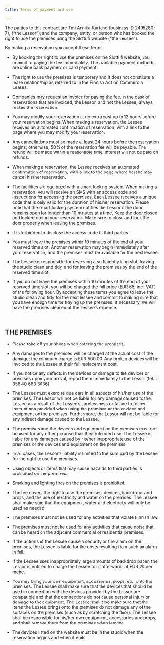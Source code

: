 ```yaml
---
title: Terms of payment and use

---
```


The parties to this contract are Tmi Annika Kartano (business ID 2495280-7), (“the Lessor”), and the company, entity, or person who has booked the right to use the premises using the Slotti.fi website (“the Lessee”).

By making a reservation you accept these terms.

* By booking the right to use the premises on the Slotti.fi website, you commit to paying the fee immediately. The available payment methods are online bank payment or card payment.

* The right to use the premises is temporary and it does not constitute a lease relationship as referred to in the Finnish Act on Commercial Leases.

* Companies may request an invoice for paying the fee. In the case of reservations that are invoiced, the Lessor, and not the Lessee, always makes the reservation.

* You may modify your reservation at no extra cost up to 12 hours before your reservation begins. When making a reservation, the Lessee receives an automated confirmation of reservation, with a link to the page where you may modify your reservation.

* Any cancellations must be made at least 24 hours before the reservation begins; otherwise, 50% of the reservation fee will be payable. The refund will be made within a reasonable time. Interest will not be paid on refunds.

* When making a reservation, the Lessee receives an automated confirmation of reservation, with a link to the page where he/she may cancel his/her reservation.

* The facilities are equipped with a smart locking system. When making a reservation, you will receive an SMS with an access code and instructions for accessing the premises. Each Lessee receives a unique code that is only valid for the duration of his/her reservation. Please note that the smart locking system notifies the Lessor if the door remains open for longer than 10 minutes at a time. Keep the door closed and locked during your reservation. Make sure to close and lock the door properly when leaving the premises.

* It is forbidden to disclose the access code to third parties.

* You must leave the premises within 10 minutes of the end of your reserved time slot. Another reservation may begin immediately after your reservation, and the premises must be available for the next lessee.

* The Lessee is responsible for reserving a sufficiently long slot, leaving the studio clean and tidy, and for leaving the premises by the end of the reserved time slot.

* If you do not leave the premises within 10 minutes of the end of your reserved time slot, you will be charged the full price (EUR 65, incl. VAT) of the following hour. By accepting these terms you agree to leave the studio clean and tidy for the next lessee and commit to making sure that you have enough time for tidying up the premises. If necessary, we will have the premises cleaned at the Lessee’s expense.

​

## THE PREMISES

* Please take off your shoes when entering the premises.

* Any damages to the premises will be charged at the actual cost of the damage; the minimum charge is EUR 500.00. Any broken devices will be invoiced to the Lessee at their full replacement cost.

* If you notice any defects in the devices or damage to the devices or premises upon your arrival, report them immediately to the Lessor (tel. + 358 40 663 3036).

* The Lessee must exercise due care in all aspects of his/her use of the premises. The Lessor will not be liable for any damage caused to the Lessee as a result of the Lessee’s carelessness or failure to follow instructions provided when using the premises or the devices and equipment on the premises. Furthermore, the Lessor will not be liable for any indirect damage caused to the Lessee.

* The premises and the devices and equipment on the premises must not be used for any other purpose than their intended use. The Lessee is liable for any damages caused by his/her inappropriate use of the premises or the devices and equipment on the premises.

* In all cases, the Lessor’s liability is limited to the sum paid by the Lessee for the right to use the premises.

* Using objects or items that may cause hazards to third parties is prohibited on the premises.

* Smoking and lighting fires on the premises is prohibited.

* The fee covers the right to use the premises, devices, backdrops and props, and the use of electricity and water on the premises. The Lessee shall make sure that the equipment, water and electricity will only be used as needed.

* The premises must not be used for any activities that violate Finnish law.

* The premises must not be used for any activities that cause noise that can be heard on the adjacent commercial or residential premises.

* If the actions of the Lessee cause a security or fire alarm on the premises, the Lessee is liable for the costs resulting from such an alarm in full.

* If the Lessee uses inappropriately large amounts of backdrop paper, the Lessor is entitled to charge the Lessee for it afterwards at EUR 20 per metre.

* You may bring your own equipment, accessories, props, etc. onto the premises. The Lessee shall make sure that the devices that should be used in connection with the devices provided by the Lessor are compatible and that the connections do not cause personal injury or damage to the equipment. The Lessee shall also make sure that the items the Lessee brings onto the premises do not damage any of the surfaces on the premises (such as by scratching the floor). The Lessee shall be responsible for his/her own equipment, accessories and props, and shall remove them from the premises when leaving.

* The devices listed on the website must be in the studio when the reservation begins and when it ends.
